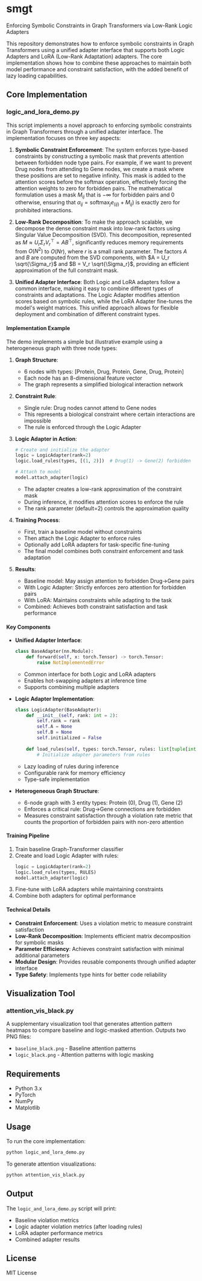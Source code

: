 # smgt
Enforcing Symbolic Constraints in Graph Transformers via Low-Rank Logic Adapters

This repository demonstrates how to enforce symbolic constraints in Graph Transformers using a unified adapter interface that supports both Logic Adapters and LoRA (Low-Rank Adaptation) adapters. The core implementation shows how to combine these approaches to maintain both model performance and constraint satisfaction, with the added benefit of lazy loading capabilities.

## Core Implementation

### logic_and_lora_demo.py

This script implements a novel approach to enforcing symbolic constraints in Graph Transformers through a unified adapter interface. The implementation focuses on three key aspects:

1. **Symbolic Constraint Enforcement**: 
   The system enforces type-based constraints by constructing a symbolic mask that prevents attention between forbidden node type pairs. For example, if we want to prevent Drug nodes from attending to Gene nodes, we create a mask where these positions are set to negative infinity. This mask is added to the attention scores before the softmax operation, effectively forcing the attention weights to zero for forbidden pairs. The mathematical formulation uses a mask $M_{ij}$ that is $-\infty$ for forbidden pairs and $0$ otherwise, ensuring that $\alpha_{ij} = 
 \mathrm{softmax}_je_{(ij)} + M_{ij})$ is exactly zero for prohibited interactions.

2. **Low-Rank Decomposition**:
   To make the approach scalable, we decompose the dense constraint mask into low-rank factors using Singular Value Decomposition (SVD). This decomposition, represented as $M \approx U_r \Sigma_r V_r^\top = A B^\top$, significantly reduces memory requirements from $O(N^2)$ to $O(Nr)$, where $r$ is a small rank parameter. The factors $A$ and $B$ are computed from the SVD components, with $A = U_r \sqrt{\Sigma_r}$ and $B = V_r \sqrt{\Sigma_r}$, providing an efficient approximation of the full constraint mask.

3. **Unified Adapter Interface**:
   Both Logic and LoRA adapters follow a common interface, making it easy to combine different types of constraints and adaptations. The Logic Adapter modifies attention scores based on symbolic rules, while the LoRA Adapter fine-tunes the model's weight matrices. This unified approach allows for flexible deployment and combination of different constraint types.

#### Implementation Example

The demo implements a simple but illustrative example using a heterogeneous graph with three node types:

1. **Graph Structure**:
   - 6 nodes with types: [Protein, Drug, Protein, Gene, Drug, Protein]
   - Each node has an 8-dimensional feature vector
   - The graph represents a simplified biological interaction network

2. **Constraint Rule**:
   - Single rule: Drug nodes cannot attend to Gene nodes
   - This represents a biological constraint where certain interactions are impossible
   - The rule is enforced through the Logic Adapter

3. **Logic Adapter in Action**:
   ```python
   # Create and initialize the adapter
   logic = LogicAdapter(rank=2)
   logic.load_rules(types, [(1, 2)])  # Drug(1) -> Gene(2) forbidden
   
   # Attach to model
   model.attach_adapter(logic)
   ```
   - The adapter creates a low-rank approximation of the constraint mask
   - During inference, it modifies attention scores to enforce the rule
   - The rank parameter (default=2) controls the approximation quality

4. **Training Process**:
   - First, train a baseline model without constraints
   - Then attach the Logic Adapter to enforce rules
   - Optionally add LoRA adapters for task-specific fine-tuning
   - The final model combines both constraint enforcement and task adaptation

5. **Results**:
   - Baseline model: May assign attention to forbidden Drug→Gene pairs
   - With Logic Adapter: Strictly enforces zero attention for forbidden pairs
   - With LoRA: Maintains constraints while adapting to the task
   - Combined: Achieves both constraint satisfaction and task performance

#### Key Components

- **Unified Adapter Interface**:
   ```python
   class BaseAdapter(nn.Module):
       def forward(self, x: torch.Tensor) -> torch.Tensor:
           raise NotImplementedError
   ```
   - Common interface for both Logic and LoRA adapters
   - Enables hot-swapping adapters at inference time
   - Supports combining multiple adapters

- **Logic Adapter Implementation**:
   ```python
   class LogicAdapter(BaseAdapter):
       def __init__(self, rank: int = 2):
           self.rank = rank
           self.A = None
           self.B = None
           self.initialized = False
       
       def load_rules(self, types: torch.Tensor, rules: list[tuple[int, int]]):
           # Initialize adapter parameters from rules
   ```
   - Lazy loading of rules during inference
   - Configurable rank for memory efficiency
   - Type-safe implementation

- **Heterogeneous Graph Structure**:
   - 6-node graph with 3 entity types: Protein (0), Drug (1), Gene (2)
   - Enforces a critical rule: Drug→Gene connections are forbidden
   - Measures constraint satisfaction through a violation rate metric that counts the proportion of forbidden pairs with non-zero attention

#### Training Pipeline

1. Train baseline Graph-Transformer classifier
2. Create and load Logic Adapter with rules:
   ```python
   logic = LogicAdapter(rank=2)
   logic.load_rules(types, RULES)
   model.attach_adapter(logic)
   ```
3. Fine-tune with LoRA adapters while maintaining constraints
4. Combine both adapters for optimal performance

#### Technical Details

- **Constraint Enforcement**: Uses a violation metric to measure constraint satisfaction
- **Low-Rank Decomposition**: Implements efficient matrix decomposition for symbolic masks
- **Parameter Efficiency**: Achieves constraint satisfaction with minimal additional parameters
- **Modular Design**: Provides reusable components through unified adapter interface
- **Type Safety**: Implements type hints for better code reliability

## Visualization Tool

### attention_vis_black.py

A supplementary visualization tool that generates attention pattern heatmaps to compare baseline and logic-masked attention. Outputs two PNG files:
- `baseline_black.png` - Baseline attention patterns
- `logic_black.png` - Attention patterns with logic masking

## Requirements

- Python 3.x
- PyTorch
- NumPy
- Matplotlib

## Usage

To run the core implementation:
```bash
python logic_and_lora_demo.py
```

To generate attention visualizations:
```bash
python attention_vis_black.py
```

## Output

The `logic_and_lora_demo.py` script will print:
- Baseline violation metrics
- Logic adapter violation metrics (after loading rules)
- LoRA adapter performance metrics
- Combined adapter results

## License

MIT License
